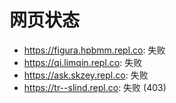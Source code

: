# 网页状态
- https://figura.hpbmm.repl.co: 失败
- https://qi.limqin.repl.co: 失败
- https://ask.skzey.repl.co: 失败
- https://tr--slind.repl.co: 失败 (403)
